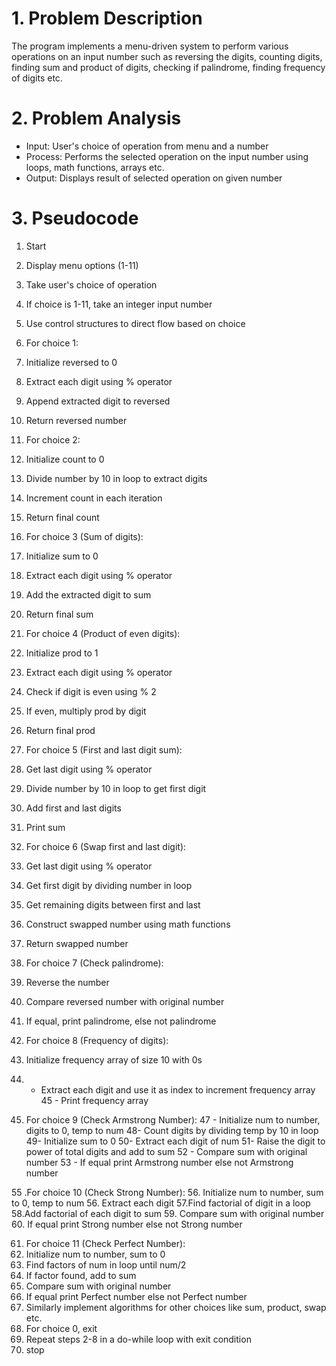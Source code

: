 # 1. Problem Description
The program implements a menu-driven system to perform various operations on an input number such as reversing the digits, counting digits, finding sum and product of digits, checking if palindrome, finding frequency of digits etc.

# 2. Problem Analysis
- Input: User's choice of operation from menu and a number 
- Process: Performs the selected operation on the input number using loops, math functions, arrays etc. 
- Output: Displays result of selected operation on given number

# 3. Pseudocode

   1. Start
   2. Display menu options (1-11) 
   3. Take user's choice of operation
   4. If choice is 1-11, take an integer input number
   5. Use control structures to direct flow based on choice
   6. For choice 1:
   7. Initialize reversed to 0
   8.   Extract each digit using % operator
   9.    Append extracted digit to reversed 
   10.  Return reversed number
   11. For choice 2:
   12. Initialize count to 0
   13.  Divide number by 10 in loop to extract digits
   14.  Increment count in each iteration
   15.  Return final count
   16. For choice 3 (Sum of digits):
   17. Initialize sum to 0
   18. Extract each digit using % operator
   19. Add the extracted digit to sum
   20. Return final sum

   21. For choice 4 (Product of even digits):
   22. Initialize prod to 1
   23. Extract each digit using % operator
   24. Check if digit is even using % 2
   25. If even, multiply prod by digit
   26. Return final prod  

   27. For choice 5 (First and last digit sum):
   28. Get last digit using % operator
   29. Divide number by 10 in loop to get first digit
   30. Add first and last digits 
   31. Print sum

   32. For choice 6 (Swap first and last digit):
   33. Get last digit using % operator
   34. Get first digit by dividing number in loop
   35. Get remaining digits between first and last
   36. Construct swapped number using math functions
   37. Return swapped number

   38. For choice 7 (Check palindrome):
   39. Reverse the number 
   40. Compare reversed number with original number
   41. If equal, print palindrome, else not palindrome

   42. For choice 8 (Frequency of digits):
   43.  Initialize frequency array of size 10 with 0s
   44.  - Extract each digit and use it as index to increment frequency array
        45 - Print frequency array 
   46. For choice 9 (Check Armstrong Number):
     47 - Initialize num to number, digits to 0, temp to num
      48- Count digits by dividing temp by 10 in loop
      49- Initialize sum to 0 
      50- Extract each digit of num
      51- Raise the digit to power of total digits and add to sum
     52 - Compare sum with original number
     53 - If equal print Armstrong number else not Armstrong number

   55 .For choice 10 (Check Strong Number):
     56.  Initialize num to number, sum to 0, temp to num
      56. Extract each digit 
      57.Find factorial of digit in a loop
      58.Add factorial of each digit to sum
      59. Compare sum with original number
      60. If equal print Strong number else not Strong number  

   61. For choice 11 (Check Perfect Number):
   63. Initialize num to number, sum to 0 
   64.  Find factors of num in loop until num/2      
   65. If factor found, add to sum
   66. Compare sum with original number
   67. If equal print Perfect number else not Perfect number
   68. Similarly implement algorithms for other choices like sum, product, swap etc.
   69. For choice 0, exit
  70. Repeat steps 2-8 in a do-while loop with exit condition
   71. stop


